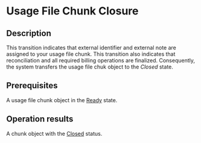 # Usage File Chunk Closure
## Description
This transition indicates that external identifier and external note are assigned to your usage file chunk. This transition also indicates that reconciliation and all required billing operations are finalized. Consequently, the system transfers the usage file chuk object to the *Closed* state.
## Prerequisites
A usage file chunk object in the [Ready](s-b-ready.html) state.
## Operation results
A chunk object with the [Closed](s-c-closed.html) status.
